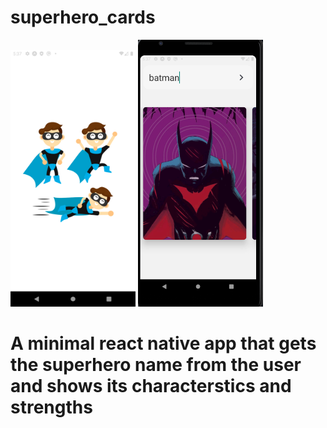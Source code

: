 # superhero_cards
<div style={flex-direction:row;display:flex;align-items:center;justify-content:space-between;}>
  <img src="additionals/splash.png" width="200">
<img src="additionals/superhero.png" width="200">

</div>



# A minimal react native app that gets the superhero name from the user and shows its characterstics and strengths
